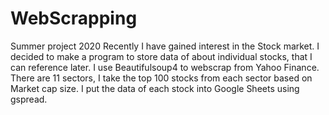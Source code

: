 # WebScrapping
Summer project 2020
Recently I have gained interest in the Stock market. 
I decided to make a program to store data of about individual stocks, that I can reference later.
I use Beautifulsoup4 to webscrap from Yahoo Finance. There are 11 sectors, I take the top 100 stocks from each sector based on Market cap size. I put the data of each stock into Google Sheets using gspread. 
